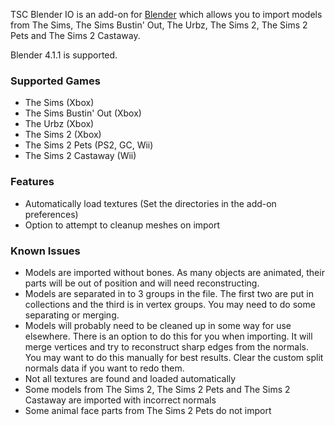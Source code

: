 TSC Blender IO is an add-on for [Blender](https://www.blender.org/) which allows you to import models from The Sims, The Sims Bustin' Out, The Urbz, The Sims 2, The Sims 2 Pets and The Sims 2 Castaway.

Blender 4.1.1 is supported.

### Supported Games
- The Sims (Xbox)
- The Sims Bustin' Out (Xbox)
- The Urbz (Xbox)
- The Sims 2 (Xbox)
- The Sims 2 Pets (PS2, GC, Wii)
- The Sims 2 Castaway (Wii)

### Features
- Automatically load textures (Set the directories in the add-on preferences)
- Option to attempt to cleanup meshes on import

### Known Issues
- Models are imported without bones. As many objects are animated, their parts will be out of position and will need reconstructing.
- Models are separated in to 3 groups in the file. The first two are put in collections and the third is in vertex groups. You may need to do some separating or merging.
- Models will probably need to be cleaned up in some way for use elsewhere. There is an option to do this for you when importing. It will merge vertices and try to reconstruct sharp edges from the normals. You may want to do this manually for best results. Clear the custom split normals data if you want to redo them.
- Not all textures are found and loaded automatically
- Some models from The Sims 2, The Sims 2 Pets and The Sims 2 Castaway are imported with incorrect normals
- Some animal face parts from The Sims 2 Pets do not import
